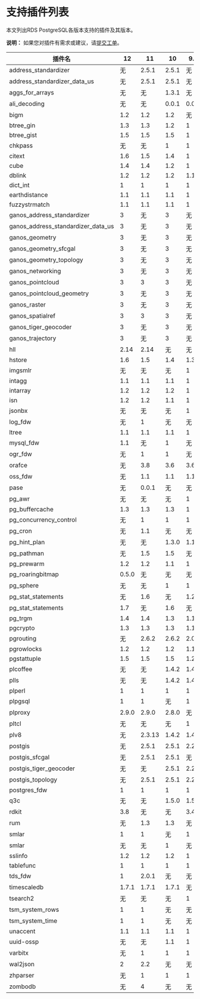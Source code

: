 # 支持插件列表

本文列出RDS PostgreSQL各版本支持的插件及其版本。

**说明：** 如果您对插件有需求或建议，请[提交工单](https://workorder-intl.console.aliyun.com/#/ticket/createIndex)。

|插件名|12|11|10|9.4|
|---|--|--|--|---|
|address\_standardizer|无|2.5.1|2.5.1|无|
|address\_standardizer\_data\_us|无|2.5.1|2.5.1|无|
|aggs\_for\_arrays|无|无|1.3.1|无|
|ali\_decoding|无|无|0.0.1|0.0.1|
|bigm|1.2|1.2|1.2|无|
|btree\_gin|1.3|1.3|1.2|1|
|btree\_gist|1.5|1.5|1.5|1|
|chkpass|无|无|1|1|
|citext|1.6|1.5|1.4|1|
|cube|1.4|1.4|1.2|1|
|dblink|1.2|1.2|1.2|1.1|
|dict\_int|1|1|1|1|
|earthdistance|1.1|1.1|1.1|1|
|fuzzystrmatch|1.1|1.1|1.1|1|
|ganos\_address\_standardizer|3|无|3|无|
|ganos\_address\_standardizer\_data\_us|3|无|3|无|
|ganos\_geometry|3|无|3|无|
|ganos\_geometry\_sfcgal|3|无|3|无|
|ganos\_geometry\_topology|3|无|3|无|
|ganos\_networking|3|无|3|无|
|ganos\_pointcloud|3|3|3|无|
|ganos\_pointcloud\_geometry|3|无|3|无|
|ganos\_raster|3|无|3|无|
|ganos\_spatialref|3|3|3|无|
|ganos\_tiger\_geocoder|3|无|3|无|
|ganos\_trajectory|3|无|3|无|
|hll|2.14|2.14|无|无|
|hstore|1.6|1.5|1.4|1.3|
|imgsmlr|无|无|无|1|
|intagg|1.1|1.1|1.1|1|
|intarray|1.2|1.2|1.2|1|
|isn|1.2|1.2|1.1|1|
|jsonbx|无|无|无|1|
|log\_fdw|无|1|无|无|
|ltree|1.1|1.1|1.1|1|
|mysql\_fdw|1.1|无|1|无|
|ogr\_fdw|无|1|1|无|
|orafce|无|3.8|3.6|3.6|
|oss\_fdw|无|1.1|1.1|1.1|
|pase|无|0.0.1|无|无|
|pg\_awr|无|无|无|1|
|pg\_buffercache|1.3|1.3|1.3|1|
|pg\_concurrency\_control|无|1|1|1|
|pg\_cron|无|1.1|无|无|
|pg\_hint\_plan|无|无|1.3.0|1.1.3|
|pg\_pathman|无|1.5|1.5|无|
|pg\_prewarm|1.2|1.2|1.1|1|
|pg\_roaringbitmap|0.5.0|无|无|无|
|pg\_sphere|无|无|1|1|
|pg\_stat\_statements|无|1.6|无|1.2|
|pg\_stat\_statements|1.7|无|1.6|无|
|pg\_trgm|1.4|1.4|1.3|1.1|
|pgcrypto|1.3|1.3|1.3|1.1|
|pgrouting|无|2.6.2|2.6.2|2.0.0|
|pgrowlocks|1.2|1.2|1.2|1.1|
|pgstattuple|1.5|1.5|1.5|1.2|
|plcoffee|无|无|1.4.2|1.4.2|
|plls|无|无|1.4.2|1.4.2|
|plperl|1|1|1|1|
|plpgsql|1|1|无|1|
|plproxy|2.9.0|2.9.0|2.8.0|无|
|pltcl|无|无|无|1|
|plv8|无|2.3.13|1.4.2|1.4.2|
|postgis|无|2.5.1|2.5.1|2.2.8|
|postgis\_sfcgal|无|2.5.1|2.5.1|无|
|postgis\_tiger\_geocoder|无|无|2.5.1|2.2.8|
|postgis\_topology|无|2.5.1|2.5.1|2.2.8|
|postgres\_fdw|1|1|1|1|
|q3c|无|无|1.5.0|1.5.0|
|rdkit|3.8|无|无|3.4|
|rum|无|1.3|1.3|无|
|smlar|1|1|无|1|
|smlar|无|无|1|无|
|sslinfo|1.2|1.2|1.2|1|
|tablefunc|1|1|1|1|
|tds\_fdw|1|2.0.1|无|无|
|timescaledb|1.7.1|1.7.1|1.7.1|无|
|tsearch2|无|无|无|1|
|tsm\_system\_rows|1|1|无|无|
|tsm\_system\_time|1|1|无|无|
|unaccent|1.1|1.1|1.1|1|
|uuid-ossp|无|无|1.1|1|
|varbitx|无|1|1|1|
|wal2json|2|2.2|无|无|
|zhparser|无|1|1|1|
|zombodb|无|4|无|无|


